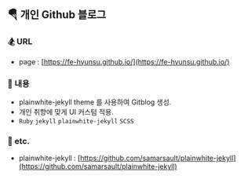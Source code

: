 ## 🪂 개인 Github 블로그

### 🏂 URL

- page : [https://fe-hyunsu.github.io/](https://fe-hyunsu.github.io/)

### 🪬 내용

- plainwhite-jekyll theme 를 사용하여 Gitblog 생성.
- 개인 취향에 맞게 UI 커스텀 적용.
- `Ruby` `jekyll` `plainwhite-jekyll` `SCSS`

### 🥾 etc.

- plainwhite-jekyll : [https://github.com/samarsault/plainwhite-jekyll](https://github.com/samarsault/plainwhite-jekyll)
